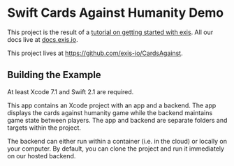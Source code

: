 # Swift Cards Against Humanity Demo

This project is the result of a [tutorial on getting started with exis](http://docs.exis.io/#/pages/samples/SwiftCardsTutorial.md). All our docs live at [docs.exis.io](http://docs.exis.io). 

This project lives at https://github.com/exis-io/CardsAgainst. 

## Building the Example 

At least Xcode 7.1 and Swift 2.1 are required. 

This app contains an Xcode project with an app and a backend. The app displays the cards against humanity game while the backend maintains game state between players. The app and backend are separate folders and targets within the project. 

The backend can either run within a container (i.e. in the cloud) or locally on your computer. By default, you can clone the project and run it immediately on our hosted backend. 